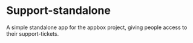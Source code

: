 # Support-standalone

A simple standalone app for the appbox project, giving people access to their support-tickets.
